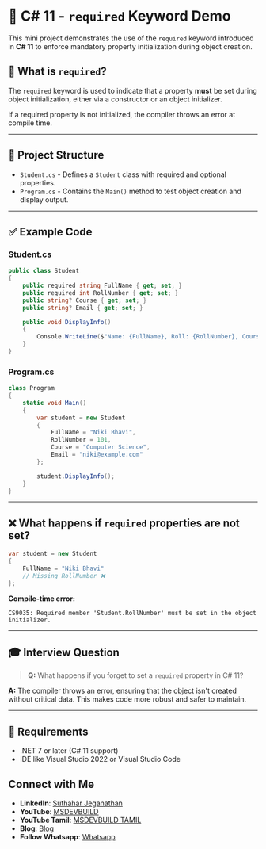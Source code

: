# 📘 C# 11 - `required` Keyword Demo

This mini project demonstrates the use of the `required` keyword introduced in **C# 11** to enforce mandatory property initialization during object creation.

## 🚀 What is `required`?

The `required` keyword is used to indicate that a property **must** be set during object initialization, either via a constructor or an object initializer.

If a required property is not initialized, the compiler throws an error at compile time.

---

## 📂 Project Structure

- `Student.cs` - Defines a `Student` class with required and optional properties.
- `Program.cs` - Contains the `Main()` method to test object creation and display output.

---

## ✅ Example Code

### Student.cs

```csharp
public class Student
{
    public required string FullName { get; set; }
    public required int RollNumber { get; set; }
    public string? Course { get; set; }
    public string? Email { get; set; }

    public void DisplayInfo()
    {
        Console.WriteLine($"Name: {FullName}, Roll: {RollNumber}, Course: {Course}, Email: {Email}");
    }
}
```

### Program.cs

```csharp
class Program
{
    static void Main()
    {
        var student = new Student
        {
            FullName = "Niki Bhavi",
            RollNumber = 101,
            Course = "Computer Science",
            Email = "niki@example.com"
        };

        student.DisplayInfo();
    }
}
```

---

## ❌ What happens if `required` properties are not set?

```csharp
var student = new Student
{
    FullName = "Niki Bhavi"
    // Missing RollNumber ❌
};
```

**Compile-time error:**
```
CS9035: Required member 'Student.RollNumber' must be set in the object initializer.
```

---

## 🎓 Interview Question

> **Q:** What happens if you forget to set a `required` property in C# 11?

**A:** The compiler throws an error, ensuring that the object isn't created without critical data. This makes code more robust and safer to maintain.

---

## 🔧 Requirements

- .NET 7 or later (C# 11 support)
- IDE like Visual Studio 2022 or Visual Studio Code

## Connect with Me
- **LinkedIn**: [Suthahar Jeganathan](https://www.linkedin.com/in/jssuthahar/)
- **YouTube**: [MSDEVBUILD](https://www.youtube.com/@MSDEVBUILD)
- **YouTube Tamil**: [MSDEVBUILD TAMIL](https://www.youtube.com/@MSDEVBUILDTamil)
- **Blog**: [Blog](https://www.msdevbuild.com/)
- **Follow Whatsapp**: [Whatsapp](https://www.whatsapp.com/channel/0029Va5j2rHEFeXcTlUhQB0J)
